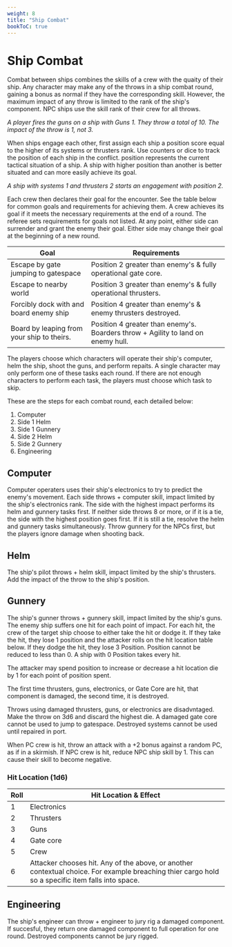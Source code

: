 ```yaml
---
weight: 8
title: "Ship Combat"
bookToC: true
---
```


# Ship Combat
Combat between ships combines the skills of a crew with the quaity of their ship. Any character may make any of the throws in a ship combat round, gaining a bonus as normal if they have the corresponding skill. However, the maximum impact of any throw is limited to the rank of the ship's component. NPC ships use the skill rank of their crew for all throws.

*A player fires the guns on a ship with Guns 1. They throw a total of 10. The impact of the throw is 1, not 3.*

When ships engage each other, first assign each ship a position score equal to the higher of its systems or thrusters rank. Use counters or dice to track the position of each ship in the conflict. position represents the current tactical situation of a ship. A ship with higher position than another is better situated and can more easily achieve its goal.

*A ship with systems 1 and thrusters 2 starts an engagement with position 2.*

Each crew then declares their goal for the encounter. See the table below for common goals and requirements for achieving them. A crew achieves its goal if it meets the necessary requirements at the end of a round. The referee sets requirements for goals not listed. At any point, either side can surrender and grant the enemy their goal. Either side may change their goal at the beginning of a new round.

| Goal | Requirements |
|------|--------------|
| Escape by gate jumping to gatespace | Position 2 greater than enemy's & fully operational gate core. |
| Escape to nearby world | Position 3 greater than enemy's & fully operational thrusters. |
| Forcibly dock with and board enemy ship | Position 4 greater than enemy's & enemy thrusters destroyed. |
| Board by leaping from your ship to theirs. | Position 4 greater than enemy's. Boarders throw + Agility to land on enemy hull. |

The players choose which characters will operate their ship's computer, helm the ship, shoot the guns, and perform repaits. A single character may only perform one of these tasks each round. If there are not enough characters to perform each task, the players must choose which task to skip.

These are the steps for each combat round, each detailed below:
1. Computer
2. Side 1 Helm
3. Side 1 Gunnery
4. Side 2 Helm
5. Side 2 Gunnery
6. Engineering

## Computer
Computer operaters uses their ship's electronics to try to predict the enemy's movement. Each side throws + computer skill, impact limited by the ship's electronics rank. The side with the highest impact performs its helm and gunnery tasks first. If neither side throws 8 or more, or if it is a tie, the side with the highest position goes first. If it is still a tie, resolve the helm and gunnery tasks simultaneously. Throw gunnery for the NPCs first, but the players ignore damage when shooting back.

## Helm
The ship's pilot throws + helm skill, impact limited by the ship's thrusters. Add the impact of the throw to the ship's position.

## Gunnery
The ship's gunner throws + gunnery skill, impact limited by the ship's guns. The enemy ship suffers one hit for each point of impact. For each hit, the crew of the target ship choose to either take the hit or dodge it. If they take the hit, they lose 1 position and the attacker rolls on the hit location table below. If they dodge the hit, they lose 3 Position. Position cannot be reduced to less than 0. A ship with 0 Position takes every hit.

The attacker may spend position to increase or decrease a hit location die by 1 for each point of position spent.

The first time thrusters, guns, electronics, or Gate Core are hit, that component is damaged, the second time, it is destroyed.

Throws using damaged thrusters, guns, or electronics are disadvntaged. Make the throw on 3d6 and discard the highest die. A damaged gate core cannot be used to jump to gatespace. Destroyed systems cannot be used until repaired in port.

When PC crew is hit, throw an attack with a +2 bonus against a random PC, as if in a skirmish. If NPC crew is hit, reduce NPC ship skill by 1. This can cause their skill to become negative.

### Hit Location (1d6)
| Roll | Hit Location & Effect |
|------|-----------------------|
| 1 | Electronics |
| 2 | Thrusters |
| 3 | Guns |
| 4 | Gate core |
| 5 | Crew |
| 6 | Attacker chooses hit. Any of the above, or another contextual choice. For example breaching thier cargo hold so a specific item falls into space. |

## Engineering
The ship's engineer can throw + engineer to jury rig a damaged component. If succesful, they return one damaged component to full operation for one round. Destroyed components cannot be jury rigged.
